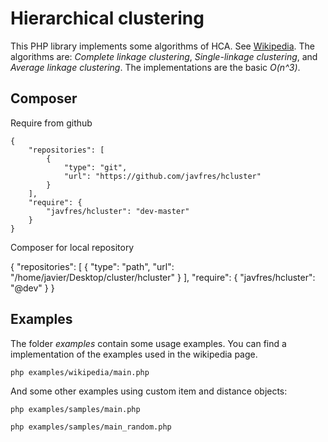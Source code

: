 
# Hierarchical clustering

This PHP library implements some algorithms of HCA.
See [Wikipedia](https://en.wikipedia.org/wiki/Hierarchical_clustering).
The algorithms are: *Complete linkage clustering*,
*Single-linkage clustering*, and *Average linkage clustering*.
The implementations are the basic *O(n^3)*.

## Composer

Require from github

```
{
    "repositories": [
        {
            "type": "git",
            "url": "https://github.com/javfres/hcluster"
        }
    ],
    "require": {
        "javfres/hcluster": "dev-master"
    }
}
```


Composer for local repository

{
	"repositories": [
		{
		    "type": "path",
		    "url": "/home/javier/Desktop/cluster/hcluster"
		}
	],
    "require": {
        "javfres/hcluster": "@dev"
    }
}





## Examples

The folder *examples* contain some usage examples.
You can find a implementation of the examples used
in the wikipedia page.

`php examples/wikipedia/main.php`

And some other examples using custom item and distance objects:

`php examples/samples/main.php`

`php examples/samples/main_random.php`
